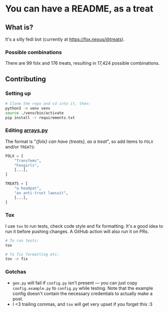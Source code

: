 # You can have a README, as a treat

## What is?
It's a silly fedi bot (currently at https://fox.nexus/@treats).

### Possible combinations
There are 99 folx and 176 treats, resulting in 17,424 possible combinations.

## Contributing
### Setting up
```bash
# Clone the repo and cd into it, then:
python3 -m venv venv
source ./venv/bin/activate
pip install -r requirements.txt
```

### Editing [arrays.py](arrays.py)
The format is "*{folx} can have {treats}, as a treat*", so add items to `FOLX` and/or `TREATS`:

```python
FOLX = [
    "Transfems",
    "Foxgirls",
    [...],
]

TREATS = [
    "a headpat",
    "an anti-trust lawsuit",
    [...],
]
```

### Tox
I use `tox` to run tests, check code style and fix formatting. It's a good idea to run it before pushing changes. A GitHub action will also run it on PRs.
```bash
# To run tests:
tox

# To fix formatting etc:
tox -e fix
```

### Gotchas
- `gen.py` will fail if `config.py` isn't present — you can just copy `config.example.py` to `config.py` while testing. Note that the example config doesn't contain the necessary credentials to actually make a post.
- I <3 trailing commas, and `tox` will get very upset if you forget this :3 
